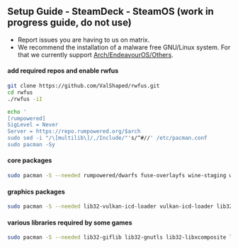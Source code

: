 ## Setup Guide - SteamDeck - SteamOS (work in progress guide, do not use)

- Report issues you are having to us on matrix.
- We recommend the installation of a malware free GNU/Linux system. For that we currently support [Arch/EndeavourOS/Others](arch.md).

#### add required repos and enable rwfus

```sh
git clone https://github.com/ValShaped/rwfus.git
cd rwfus
./rwfus -iI

echo '
[rumpowered]
SigLevel = Never
Server = https://repo.rumpowered.org/$arch
sudo sed -i "/\[multilib\]/,/Include/"'s/^#//' /etc/pacman.conf
sudo pacman -Sy
```

#### core packages
```sh
sudo pacman -S --needed rumpowered/dwarfs fuse-overlayfs wine-staging wine-mono openssl-1.1
```

#### graphics packages
```sh
sudo pacman -S --needed lib32-vulkan-icd-loader vulkan-icd-loader lib32-vulkan-radeon vulkan-radeon
```

#### various libraries required by some games
```sh
sudo pacman -S --needed lib32-giflib lib32-gnutls lib32-libxcomposite lib32-libxinerama lib32-libxslt lib32-mpg123 lib32-v4l-utils lib32-alsa-lib lib32-alsa-plugins lib32-libpulse lib32-openal lib32-zlib giflib libgphoto2 libxcrypt-compat zlib gst-plugins-base gst-plugins-good gst-plugins-ugly gst-plugins-bad gstreamer-vaapi gst-libav
```
